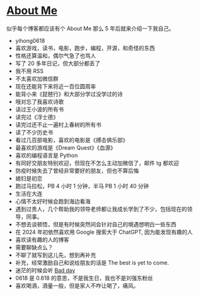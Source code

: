 # [About Me](https://github.com/yihong0618/gitblog/issues/282)

似乎每个博客都应该有个 About Me 那么 5 年后就来介绍一下我自己。

- yihong0618
- 喜欢游戏，读书，电影，跑步，编程，开源，和奇怪的东西
- 性格还算温和，偶尔气急了也骂人
- 写了 20 多年日记，但大部分都丢了
- 我不用 RSS
- 不太喜欢加微信群
- 现在还能背下来将近一百位圆周率
- 能背小来《琵琶行》和大部分学过没学过的诗
- 哦对忘了我喜欢诗歌
- 读过王小波的所有书
- 读完过《浮士德》
- 读完过还不止一遍村上春树的所有书
- 读了不少历史书
- 看过几百部电影，喜欢的电影是《搏击俱乐部》
- 最喜欢的游戏是《Dream Quest》《血源》
- 喜欢的编程语言是 Python
- 有同好交朋友特别欢迎，但现在不怎么主动加微信了，邮件 tg 都欢迎
- 防疫时候失去了曾经非常要好的朋友，但也不算后悔
- 媳妇是初恋
- 跑过马拉松，PB 4 小时 1 分钟，半马 PB 1 小时 40 分钟
- 生活在大连
- 心情不太好时候会跑到海边看海
- 遇到过贵人，几个帮助我的领导老师都让我成长学到了不少，包括现在的领导，同事。
- 不想去谈顿悟，但是有时候突然间会针对自己的境遇想明白一些东西
- 在 2024 年初依然喜欢用 Google 搜索大于 ChatGPT, 因为能发现有趣的人
- 喜欢读有趣的人的博客
- 需要聊缺点么？
- 不聊了就写到这儿先，想到再补充
- 补充，经常激励自己和说给朋友的话是 The best is yet to come.
- 迷茫的时候会听 [Bad day](https://www.youtube.com/watch?v=gH476CxJxfg)
- 0618 是 0.618 的意思，不是我生日，我也不是刘强东粉丝
- 喜欢喝酒，酒量一般，但是家人不咋让喝了，痛风。
